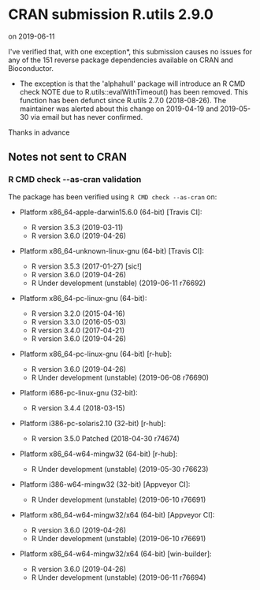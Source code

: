 # CRAN submission R.utils 2.9.0

on 2019-06-11

I've verified that, with one exception*, this submission causes no issues for any of the 151 reverse package dependencies available on CRAN and Bioconductor.

* The exception is that the 'alphahull' package will introduce an R CMD check NOTE due to R.utils::evalWithTimeout() has been removed. This function has been defunct since R.utils 2.7.0 (2018-08-26).  The maintainer was alerted about this change on 2019-04-19 and 2019-05-30 via email but has never confirmed.

Thanks in advance


## Notes not sent to CRAN

### R CMD check --as-cran validation

The package has been verified using `R CMD check --as-cran` on:

* Platform x86_64-apple-darwin15.6.0 (64-bit) [Travis CI]:
  - R version 3.5.3 (2019-03-11)
  - R version 3.6.0 (2019-04-26)

* Platform x86_64-unknown-linux-gnu (64-bit) [Travis CI]:
  - R version 3.5.3 (2017-01-27) [sic!]
  - R version 3.6.0 (2019-04-26)
  - R Under development (unstable) (2019-06-11 r76692)

* Platform x86_64-pc-linux-gnu (64-bit):
  - R version 3.2.0 (2015-04-16)
  - R version 3.3.0 (2016-05-03)
  - R version 3.4.0 (2017-04-21)
  - R version 3.6.0 (2019-04-26)

* Platform x86_64-pc-linux-gnu (64-bit) [r-hub]:
  - R version 3.6.0 (2019-04-26)
  - R Under development (unstable) (2019-06-08 r76690)

* Platform i686-pc-linux-gnu (32-bit):
  - R version 3.4.4 (2018-03-15)

* Platform i386-pc-solaris2.10 (32-bit) [r-hub]:
  - R version 3.5.0 Patched (2018-04-30 r74674)

* Platform x86_64-w64-mingw32 (64-bit) [r-hub]:
  - R Under development (unstable) (2019-05-30 r76623)

* Platform i386-w64-mingw32 (32-bit) [Appveyor CI]:
  - R Under development (unstable) (2019-06-10 r76691)

* Platform x86_64-w64-mingw32/x64 (64-bit) [Appveyor CI]:
  - R version 3.6.0 (2019-04-26)
  - R Under development (unstable) (2019-06-10 r76691)

* Platform x86_64-w64-mingw32/x64 (64-bit) [win-builder]:
  - R version 3.6.0 (2019-04-26)
  - R Under development (unstable) (2019-06-11 r76694)
